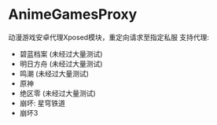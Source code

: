 # AnimeGamesProxy
动漫游戏安卓代理Xposed模块，重定向请求至指定私服
支持代理:
- 碧蓝档案 (未经过大量测试)
- 明日方舟 (未经过大量测试)
- 鸣潮 (未经过大量测试)
- 原神
- 绝区零 (未经过大量测试)
- 崩坏: 星穹铁道
- 崩坏3
